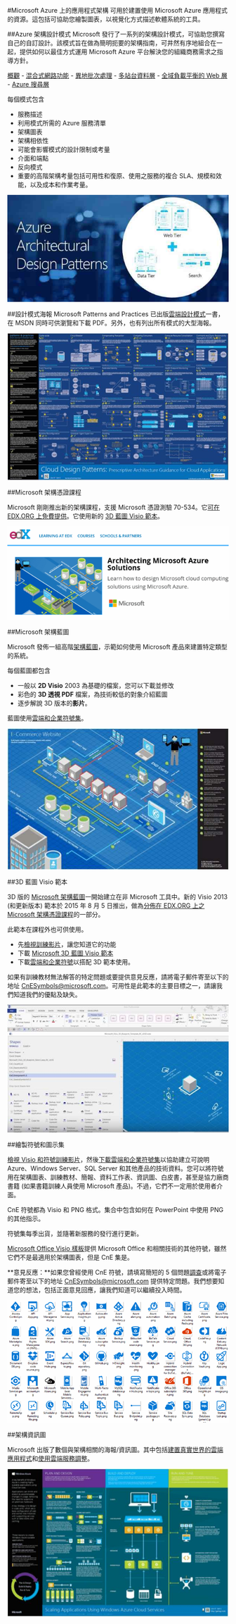 <properties 
	pageTitle="Microsoft Azure 上的應用程式架構" 
	description="涵蓋常見設計模式的架構概觀。" 
	services="" 
	documentationCenter="" 
	authors="Rboucher" 
	manager="jwhit" 
	editor="mattshel"/>

<tags 
	ms.service="multiple" 
	ms.workload="na" 
	ms.tgt_pltfrm="na" 
	ms.devlang="na" 
	ms.topic="article" 
	ms.date="10/16/2015" 
	ms.author="robb"/>

#Microsoft Azure 上的應用程式架構
可用於建置使用 Microsoft Azure 應用程式的資源。這包括可協助您繪製圖表，以視覺化方式描述軟體系統的工具。



##Azure 架構設計模式
Microsoft 發行了一系列的架構設計模式，可協助您撰寫自己的自訂設計。該模式旨在做為簡明扼要的架構指南，可井然有序地組合在一起，提供如何以最佳方式運用 Microsoft Azure 平台解決您的組織商務需求之指導方針。


[概觀](../azure-architectures-cpif-overview/) - [混合式網路功能](../azure-architectures-cpif-infrastructure-hybrid-networking/) - [異地批次處理](../azure-architectures-cpif-foundation-offsite-batch-processing-tier/) - [多站台資料層](../azure-architectures-cpif-foundation-multi-site-data-tier/) - [全域負載平衡的 Web 層](../azure-architectures-cpif-foundation-global-load-balanced-web-tier/) - [Azure 搜尋層](../azure-architectures-cpif-foundation-azure-search-tier/)
 
每個模式包含
 
- 服務描述
- 利用模式所需的 Azure 服務清單
- 架構圖表
- 架構相依性
- 可能會影響模式的設計限制或考量
- 介面和端點
- 反向模式
- 重要的高階架構考量包括可用性和復原、使用之服務的複合 SLA、規模和效能，以及成本和作業考量。

![Azure 架構設計模式](./media/architecture-overview/AzureArchPatterns.jpg)


##設計模式海報
Microsoft Patterns and Practices 已出版[雲端設計模式](http://msdn.microsoft.com/library/dn568099.aspx)一書，在 MSDN 同時可供瀏覽和下載 PDF。另外，也有列出所有模式的大型海報。

![Patterns and Practices 雲端模式海報](./media/architecture-overview/PnPPatternPosterThumb.jpg)



##Microsoft 架構憑證課程

Microsoft 剛剛推出新的架構課程，支援 Microsoft 憑證測驗 70-534。它[可在 EDX.ORG 上免費提供](https://www.edx.org/course/architecting-microsoft-azure-solutions-microsoft-dev205x)。它使用新的 [3D 藍圖 Visio 範本](#3d-blueprint-visio-template)。

![Microsoft 架構憑證課程](./media/architecture-overview/EDXCourse.png)


##Microsoft 架構藍圖

Microsoft 發佈一組高階[架構藍圖](http://aka.ms/azblueprints)，示範如何使用 Microsoft 產品來建置特定類型的系統。

每個藍圖都包含

- 一般以 **2D Visio** 2003 為基礎的檔案，您可以下載並修改 
- 彩色的 **3D 透視 PDF** 檔案，為技術較低的對象介紹藍圖
- 逐步解說 3D 版本的**影片**。 

藍圖使用[雲端和企業符號集](#symbol-and-icon-sets)。

![Microsoft 架構藍圖 3D 圖表](./media/architecture-overview/BluePrintThumb.jpg)



##3D 藍圖 Visio 範本

3D 版的 [Microsoft 架構藍圖](http://aka.ms/azblueprints)一開始建立在非 Microsoft 工具中。新的 Visio 2013 (和更新版本) 範本於 2015 年 8 月 5 日推出，做為[分佈在 EDX.ORG 上之 Microsoft 架構憑證課程](#microsoft-architecture-certification-course)的一部分。

此範本在課程外也可供使用。

- 先[檢視訓練影片](http://aka.ms/3dBlueprintTemplateVideo)，讓您知道它的功能   
- 下載 [Microsoft 3D 藍圖 Visio 範本](http://aka.ms/3DBlueprintTemplate)
- 下載[雲端和企業符號](#drawing-symbol-and-icon-sets)以搭配 3D 範本使用。 

如果有訓練教材無法解答的特定問題或要提供意見反應，請將電子郵件寄至以下的地址 [CnESymbols@microsoft.com](mailto:CnESymbols@microsoft.com)。可用性是此範本的主要目標之一，請讓我們知道我們的優點及缺失。

![Microsoft 3D 藍圖 Visio 範本](./media/architecture-overview/3DBlueprintVisioTemplate.jpg)



##繪製符號和圖示集 

[檢視 Visio 和符號訓練影片](http://aka.ms/CnESymbolsVideo)，然後[下載雲端和企業符號集](http://aka.ms/CnESymbols)以協助建立可說明 Azure、Windows Server、SQL Server 和其他產品的技術資料。您可以將符號用在架構圖表、訓練教材、簡報、資料工作表、資訊圖、白皮書，甚至是協力廠商書籍 (如果書籍訓練人員使用 Microsoft 產品)。不過，它們不一定用於使用者介面。

CnE 符號都為 Visio 和 PNG 格式。集合中包含如何在 PowerPoint 中使用 PNG 的其他指示。

符號集每季出貨，並隨著新服務的發行進行更新。

[Microsoft Office Visio 樣板](http://www.microsoft.com/zh-TW/download/details.aspx?id=35772)提供 Microsoft Office 和相關技術的其他符號，雖然它們不是最適用於架構圖表，但是 CnE 集是。

**意見反應：**如果您曾經使用 CnE 符號，請填寫簡短的 5 個問題[調查](http://aka.ms/azuresymbolssurveyv2)或將電子郵件寄至以下的地址 [CnESymbols@microsoft.com](mailto:CnESymbols@microsoft.com) 提供特定問題。我們想要知道您的想法，包括正面意見回應，讓我們知道可以繼續投入時間。

![雲端和企業符號/圖示集](./media/architecture-overview/CnESymbols.png)


##架構資訊圖

Microsoft 出版了數個與架構相關的海報/資訊圖。其中包括[建置真實世界的雲端應用程式](http://azure.microsoft.com/documentation/infographics/building-real-world-cloud-apps/)和[使用雲端服務調整](http://azure.microsoft.com/documentation/infographics/cloud-services/)。

![Azure 架構資訊圖](./media/architecture-overview/AzureArchInfographicThumb.jpg)

<!---HONumber=Nov15_HO3-->
